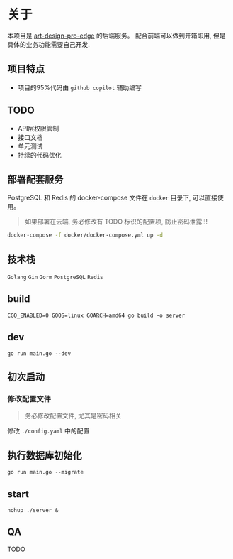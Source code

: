 # 关于

本项目是 [art-design-pro-edge](https://github.com/ChnMig/art-design-pro-edge) 的后端服务。
配合前端可以做到开箱即用, 但是具体的业务功能需要自己开发.

## 项目特点

- 项目的95%代码由 `github copilot` 辅助编写

## TODO

- API层权限管制
- 接口文档
- 单元测试
- 持续的代码优化

## 部署配套服务

PostgreSQL 和 Redis 的 docker-compose 文件在 `docker` 目录下, 可以直接使用。

> 如果部署在云端, 务必修改有 TODO 标识的配置项, 防止密码泄露!!!

```bash
docker-compose -f docker/docker-compose.yml up -d
```

## 技术栈

`Golang` `Gin` `Gorm` `PostgreSQL` `Redis`

## build

`CGO_ENABLED=0 GOOS=linux GOARCH=amd64 go build -o server`

## dev

`go run main.go --dev`

## 初次启动

### 修改配置文件

> 务必修改配置文件, 尤其是密码相关

修改 `./config.yaml` 中的配置

## 执行数据库初始化

`go run main.go --migrate`

## start

`nohup ./server &`

## QA

TODO
